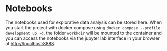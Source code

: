 # Notebooks

The notebooks used for explorative data analysis can be stored here. When you start the project with docker compose using `docker compose --profile development up -d`, the folder `workkdir` will be mounted to the container and you can access the notebooks via the jupyter lab interface in your browser at <http://localhost:8888>.
